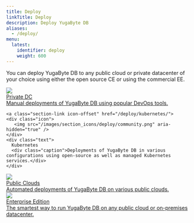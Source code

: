 ```yaml
---
title: Deploy
linkTitle: Deploy
description: Deploy YugaByte DB
aliases:
  - /deploy/
menu:
  latest:
    identifier: deploy
    weight: 600
---
```


You can deploy YugaByte DB to any public cloud or private datacenter of your choice using either the open source CE or using the commercial EE.

<div>
  <a class="section-link icon-offset" href="/deploy/multi-node-cluster/">
    <div class="icon">
      <img src="/images/section_icons/deploy/community.png" aria-hidden="true" />
    </div>
    <div class="text">
      Private DC
      <div class="caption">Manual deployments of YugaByte DB using popular DevOps tools.</div>
    </div>
  </a>

    <a class="section-link icon-offset" href="/deploy/kubernetes/">
    <div class="icon">
       <img src="/images/section_icons/deploy/community.png" aria-hidden="true" />
    </div>
    <div class="text">
      Kubernetes
      <div class="caption">Deployments of YugaByte DB in various configurations using open-source as well as managed Kubernetes services.</div>
    </div>
  </a>

  <a class="section-link icon-offset" href="/deploy/public-clouds/">
    <div class="icon">
      <img src="/images/section_icons/deploy/community.png" aria-hidden="true" />
    </div>
    <div class="text">
      Public Clouds
      <div class="caption">Automated deployments of YugaByte DB on various public clouds.</div>
    </div>
  </a>

  <a class="section-link icon-offset" href="/deploy/enterprise-edition/">
    <div class="icon">
      <img src="/images/section_icons/deploy/enterprise.png" aria-hidden="true" />
    </div>
    <div class="text">
      Enterprise Edition
      <div class="caption">The smartest way to run YugaByte DB on any public cloud or on-premises datacenter.</div>
    </div>
  </a>
</div>
